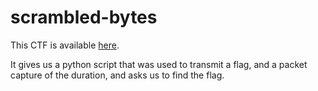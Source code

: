 # scrambled-bytes

This CTF is available [here](https://play.picoctf.org/practice/challenge/206?category=4&page=1&solved=1).

It gives us a python script that was used to transmit a flag, and a packet capture of the duration, and asks us to find the flag.
